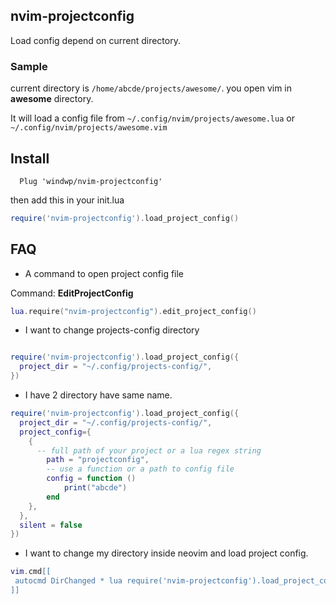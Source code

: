 ## nvim-projectconfig

Load config depend on current directory.

### Sample

current directory is `/home/abcde/projects/awesome/`.
you open vim in **awesome** directory.

It will load a config file from `~/.config/nvim/projects/awesome.lua` or `~/.config/nvim/projects/awesome.vim`

## Install
``` vim
  Plug 'windwp/nvim-projectconfig'
```
then add this in your init.lua

```lua
require('nvim-projectconfig').load_project_config()
```




## FAQ
*  A command to  open project config file

Command: **EditProjectConfig**

 ``` lua
lua.require("nvim-projectconfig").edit_project_config()

```


 * I want to change projects-config directory

``` lua

require('nvim-projectconfig').load_project_config({
  project_dir = "~/.config/projects-config/",
})

```

 * I have 2 directory have same name.
 
``` lua
require('nvim-projectconfig').load_project_config({
  project_dir = "~/.config/projects-config/",
  project_config={
    {
      -- full path of your project or a lua regex string
        path = "projectconfig", 
        -- use a function or a path to config file 
        config = function ()
            print("abcde")
        end
    },
  },
  silent = false
})
```


 * I want to change my directory inside neovim and load project config.

 ``` lua
vim.cmd[[
  autocmd DirChanged * lua require('nvim-projectconfig').load_project_config()
]]

 ```
